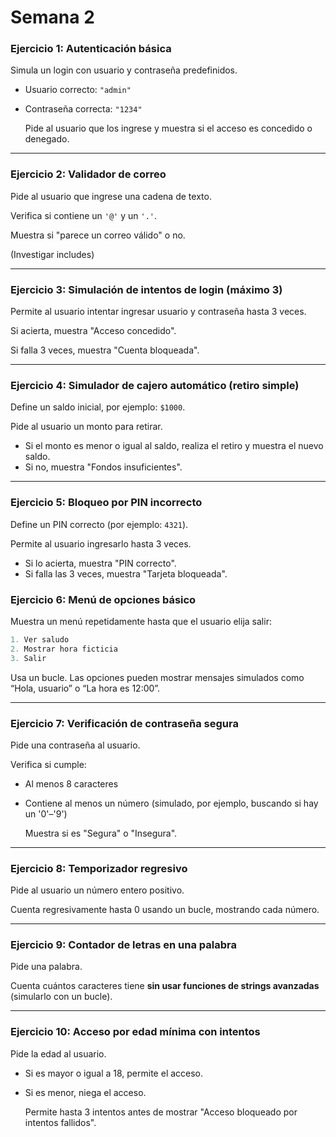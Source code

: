 # Semana 2

### **Ejercicio 1: Autenticación básica**

Simula un login con usuario y contraseña predefinidos.

- Usuario correcto: `"admin"`
- Contraseña correcta: `"1234"`
    
    Pide al usuario que los ingrese y muestra si el acceso es concedido o denegado.
    

---

### **Ejercicio 2: Validador de correo**

Pide al usuario que ingrese una cadena de texto.

Verifica si contiene un `'@'` y un `'.'`.

Muestra si "parece un correo válido" o no.

(Investigar includes)

---

### **Ejercicio 3: Simulación de intentos de login (máximo 3)**

Permite al usuario intentar ingresar usuario y contraseña hasta 3 veces.

Si acierta, muestra "Acceso concedido".

Si falla 3 veces, muestra "Cuenta bloqueada".

---

### **Ejercicio 4: Simulador de cajero automático (retiro simple)**

Define un saldo inicial, por ejemplo: `$1000`.

Pide al usuario un monto para retirar.

- Si el monto es menor o igual al saldo, realiza el retiro y muestra el nuevo saldo.
- Si no, muestra "Fondos insuficientes".

---

### **Ejercicio 5: Bloqueo por PIN incorrecto**

Define un PIN correcto (por ejemplo: `4321`).

Permite al usuario ingresarlo hasta 3 veces.

- Si lo acierta, muestra "PIN correcto".
- Si falla las 3 veces, muestra "Tarjeta bloqueada".

### **Ejercicio 6: Menú de opciones básico**

Muestra un menú repetidamente hasta que el usuario elija salir:

```jsx
1. Ver saludo
2. Mostrar hora ficticia
3. Salir
```

Usa un bucle. Las opciones pueden mostrar mensajes simulados como “Hola, usuario” o “La hora es 12:00”.

---

### **Ejercicio 7: Verificación de contraseña segura**

Pide una contraseña al usuario.

Verifica si cumple:

- Al menos 8 caracteres
- Contiene al menos un número (simulado, por ejemplo, buscando si hay un '0'–'9')
    
    Muestra si es "Segura" o "Insegura".
    

---

### **Ejercicio 8: Temporizador regresivo**

Pide al usuario un número entero positivo.

Cuenta regresivamente hasta 0 usando un bucle, mostrando cada número.

---

### **Ejercicio 9: Contador de letras en una palabra**

Pide una palabra.

Cuenta cuántos caracteres tiene **sin usar funciones de strings avanzadas** (simularlo con un bucle).

---

### **Ejercicio 10: Acceso por edad mínima con intentos**

Pide la edad al usuario.

- Si es mayor o igual a 18, permite el acceso.
- Si es menor, niega el acceso.
    
    Permite hasta 3 intentos antes de mostrar "Acceso bloqueado por intentos fallidos".
